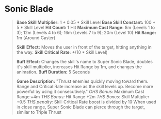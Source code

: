 # __Sonic Blade__ #
> **Base Skill Multiplier:** 1 + 0.05 * Skill Level
> **Base Skill Constant:** 100 + 5 * Skill Level
> **Hit Count:** 1 Hit
> **Maximum Cast Range:** 8m (Levels 1 to 3); 12m (Levels 4 to 6); 16m (Levels 7 to 9); 20m (Level 10)
> **Hit Range:** 1m (Around Caster)
>
> **Skill Effect:**
> Moves the user in front of the target, hitting anything in the way.
> **Skill Critical Rate:** +(10 * Skill Level)
>
> **Buff Effect:** Changes the skill's name to Super Sonic Blade, doubles it's skill multiplier, increases Hit Range by 1m, and changes the animation.
> **Buff Duration:** 5 Seconds
>
> **Game Description:** "Thrust enemies quickly moving toward them. Range and Critical Rate increase as the skill levels up. Become more powerful by using it consecutively."
> *OHS Bonus:* Maximum Cast Range:+4m
> *THS Bonus:* Hit Range +2m
> *THS Bonus:* Skill Multiplier +0.5
> *THS penalty:* Skill Critical Rate boost is divided by 10
> When used in close range, Super Sonic Blade can pierce through the target, similar to Triple Thrust
